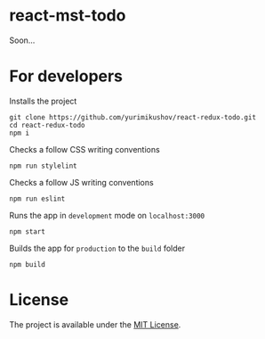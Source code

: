 # react-mst-todo

Soon...

# For developers

Installs the project

```
git clone https://github.com/yurimikushov/react-redux-todo.git
cd react-redux-todo
npm i
```

Checks a follow CSS writing conventions

```
npm run stylelint
```

Checks a follow JS writing conventions

```
npm run eslint
```

Runs the app in `development` mode on `localhost:3000`

```
npm start
```

Builds the app for `production` to the `build` folder

```
npm build
```

# License

The project is available under the [MIT License](LICENSE).
